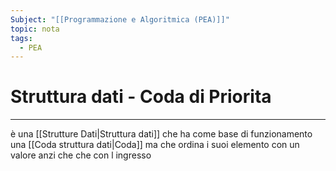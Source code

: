 ```yaml
---
Subject: "[[Programmazione e Algoritmica (PEA)]]"
topic: nota
tags:
  - PEA
---
```

# Struttura dati - Coda di Priorita
---
è una [[Strutture Dati|Struttura dati]] che ha come base di funzionamento una [[Coda struttura dati|Coda]] ma che ordina i suoi elemento con un valore anzi che che con l ingresso